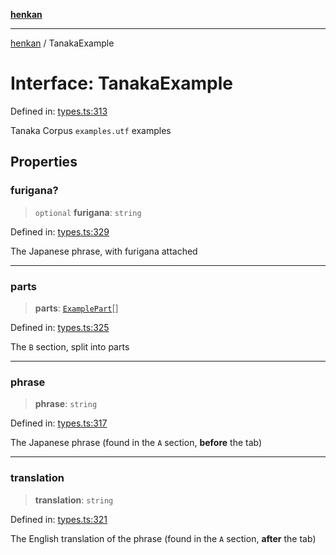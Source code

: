 [**henkan**](../README.md)

***

[henkan](../README.md) / TanakaExample

# Interface: TanakaExample

Defined in: [types.ts:313](https://github.com/Ronokof/Henkan/blob/a8409ff59a4d15090def2ea20c6de370a8a9f4b3/src/types.ts#L313)

Tanaka Corpus `examples.utf` examples

## Properties

### furigana?

> `optional` **furigana**: `string`

Defined in: [types.ts:329](https://github.com/Ronokof/Henkan/blob/a8409ff59a4d15090def2ea20c6de370a8a9f4b3/src/types.ts#L329)

The Japanese phrase, with furigana attached

***

### parts

> **parts**: [`ExamplePart`](ExamplePart.md)[]

Defined in: [types.ts:325](https://github.com/Ronokof/Henkan/blob/a8409ff59a4d15090def2ea20c6de370a8a9f4b3/src/types.ts#L325)

The `B` section, split into parts

***

### phrase

> **phrase**: `string`

Defined in: [types.ts:317](https://github.com/Ronokof/Henkan/blob/a8409ff59a4d15090def2ea20c6de370a8a9f4b3/src/types.ts#L317)

The Japanese phrase (found in the `A` section, **before** the tab)

***

### translation

> **translation**: `string`

Defined in: [types.ts:321](https://github.com/Ronokof/Henkan/blob/a8409ff59a4d15090def2ea20c6de370a8a9f4b3/src/types.ts#L321)

The English translation of the phrase (found in the `A` section, **after** the tab)
